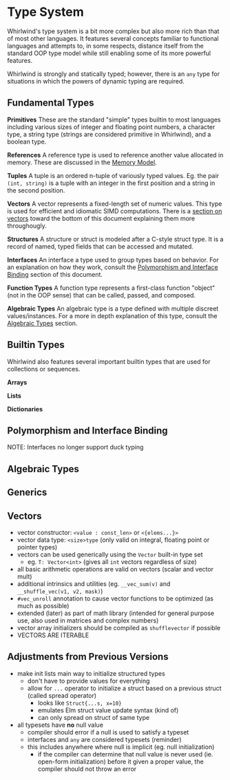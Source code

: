 # Type System

Whirlwind's type system is a bit more complex but also more rich than that of
most other languages.  It features several concepts familiar to functional languages
and attempts to, in some respects, distance itself from the standard OOP type
model while still enabling some of its more powerful features.

Whirlwind is strongly and statically typed; however, there is an `any` type for
situations in which the powers of dynamic typing are required.

## Fundamental Types

**Primitives**
These are the standard "simple" types builtin to most languages including
various sizes of integer and floating point numbers, a character type, a string
type (strings are considered primitive in Whirlwind), and a boolean type.

**References**
A reference type is used to reference another value allocated in memory.  These
are discussed in the [Memory Model](https://github.com/ComedicChimera/Whirlwind/blob/master/docs/memory-model.md).

**Tuples**
A tuple is an ordered n-tuple of variously typed values.  Eg. the pair `(int, string)` is
a tuple with an integer in the first position and a string in the second position.

**Vectors**
A vector represents a fixed-length set of numeric values.  This type is used for efficient
and idiomatic SIMD computations.  There is a [section on vectors](#vectors) toward the
bottom of this document explaining them more throughougly.

**Structures**
A structure or struct is modeled after a C-style struct type.  It is a record of named,
typed fields that can be accessed and mutated.  

**Interfaces**
An interface a type used to group types based on behavior.  For an explanation on
how they work, consult the [Polymorphism and Interface Binding](#polyinterf) section
of this document.

**Function Types**
A function type represents a first-class function "object" (not in the OOP sense)
that can be called, passed, and composed.

**Algebraic Types**
An algebraic type is a type defined with multiple discreet values/instances.  For
a more in depth explanation of this type, consult the [Algebraic Types](#algebraic) section.

## Builtin Types

Whirlwind also features several important builtin types that are
used for collections or sequences.

**Arrays**

**Lists**

**Dictionaries**

## <a name="polyinterf"/> Polymorphism and Interface Binding

NOTE: Interfaces no longer support duck typing

## <a name="algebraic"/> Algebraic Types

## Generics

## <a name="vectors"/> Vectors

- vector constructor: `<value : const_len>` or `<{elems...}>`
- vector data type: `<size>type` (only valid on integral, floating point or pointer types)
- vectors can be used generically using the `Vector` built-in type set
  - eg. `T: Vector<int>` (gives all `int` vectors regardless of size)
- all basic arithmetic operations are valid on vectors (scalar and vector mult)
- additional intrinsics and utilities (eg. `__vec_sum(v)` and `__shuffle_vec(v1, v2, mask)`)
- `#vec_unroll` annotation to cause vector functions to be optimized (as much as possible)
- extended (later) as part of math library (intended for general purpose use, also used in matrices and complex numbers)
- vector array initializers should be compiled as `shufflevector` if possible
- VECTORS ARE ITERABLE

## Adjustments from Previous Versions

- make init lists main way to initialize structured types
  - don't have to provide values for everything
  - allow for `...` operator to initialize a struct based
  on a previous struct (called spread operator)
    - looks like `Struct{...s, x=10}`
    - emulates Elm struct value update syntax (kind of)
    - can only spread on struct of same type
- all typesets have **no** null value
  - compiler should error if a null is used to satisfy a typeset
  - interfaces and `any` are considered typesets (reminder)
  - this includes anywhere where null is implicit (eg. null initialization)
    - if the compiler can determine that null value is never used (ie. open-form initialization)
    before it given a proper value, the compiler should not throw an error